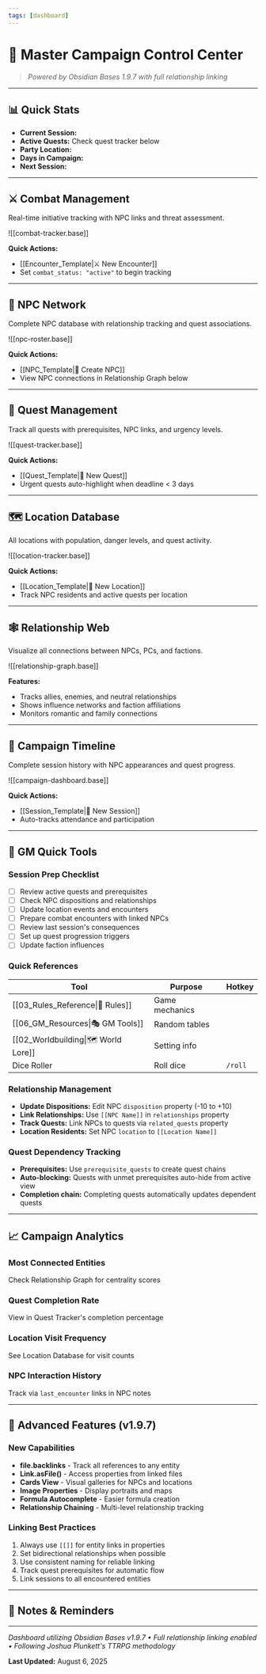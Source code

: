 ```yaml
---
tags: [dashboard]
---
```


# 🎲 Master Campaign Control Center
> *Powered by Obsidian Bases 1.9.7 with full relationship linking*

---

## 📊 Quick Stats
- **Current Session:** 
- **Active Quests:** Check quest tracker below
- **Party Location:** 
- **Days in Campaign:** 
- **Next Session:** 

---

## ⚔️ Combat Management
Real-time initiative tracking with NPC links and threat assessment.

![[combat-tracker.base]]

**Quick Actions:**
- [[Encounter_Template|⚔️ New Encounter]]
- Set `combat_status: "active"` to begin tracking

---

## 👥 NPC Network
Complete NPC database with relationship tracking and quest associations.

![[npc-roster.base]]

**Quick Actions:**
- [[NPC_Template|👤 Create NPC]]
- View NPC connections in Relationship Graph below

---

## 📜 Quest Management
Track all quests with prerequisites, NPC links, and urgency levels.

![[quest-tracker.base]]

**Quick Actions:**
- [[Quest_Template|🎯 New Quest]]
- Urgent quests auto-highlight when deadline < 3 days

---

## 🗺️ Location Database
All locations with population, danger levels, and quest activity.

![[location-tracker.base]]

**Quick Actions:**
- [[Location_Template|📍 New Location]]
- Track NPC residents and active quests per location

---

## 🕸️ Relationship Web
Visualize all connections between NPCs, PCs, and factions.

![[relationship-graph.base]]

**Features:**
- Tracks allies, enemies, and neutral relationships
- Shows influence networks and faction affiliations
- Monitors romantic and family connections

---

## 📅 Campaign Timeline
Complete session history with NPC appearances and quest progress.

![[campaign-dashboard.base]]

**Quick Actions:**
- [[Session_Template|📝 New Session]]
- Auto-tracks attendance and participation

---

## 🎯 GM Quick Tools

### Session Prep Checklist
- [ ] Review active quests and prerequisites
- [ ] Check NPC dispositions and relationships
- [ ] Update location events and encounters
- [ ] Prepare combat encounters with linked NPCs
- [ ] Review last session's consequences
- [ ] Set up quest progression triggers
- [ ] Update faction influences

### Quick References
| Tool | Purpose | Hotkey |
|------|---------|--------|
| [[03_Rules_Reference\|📖 Rules]] | Game mechanics | |
| [[06_GM_Resources\|🎭 GM Tools]] | Random tables | |
| [[02_Worldbuilding\|🗺️ World Lore]] | Setting info | |
| Dice Roller | Roll dice | `/roll` |

### Relationship Management
- **Update Dispositions:** Edit NPC `disposition` property (-10 to +10)
- **Link Relationships:** Use `[[NPC Name]]` in `relationships` property
- **Track Quests:** Link NPCs to quests via `related_quests` property
- **Location Residents:** Set NPC `location` to `[[Location Name]]`

### Quest Dependency Tracking
- **Prerequisites:** Use `prerequisite_quests` to create quest chains
- **Auto-blocking:** Quests with unmet prerequisites auto-hide from active view
- **Completion chain:** Completing quests automatically updates dependent quests

---

## 📈 Campaign Analytics

### Most Connected Entities
Check Relationship Graph for centrality scores

### Quest Completion Rate
View in Quest Tracker's completion percentage

### Location Visit Frequency
See Location Database for visit counts

### NPC Interaction History
Track via `last_encounter` links in NPC notes

---

## 🔧 Advanced Features (v1.9.7)

### New Capabilities
- **file.backlinks** - Track all references to any entity
- **Link.asFile()** - Access properties from linked files
- **Cards View** - Visual galleries for NPCs and locations
- **Image Properties** - Display portraits and maps
- **Formula Autocomplete** - Easier formula creation
- **Relationship Chaining** - Multi-level relationship tracking

### Linking Best Practices
1. Always use `[[]]` for entity links in properties
2. Set bidirectional relationships when possible
3. Use consistent naming for reliable linking
4. Track quest prerequisites for automatic flow
5. Link sessions to all encountered entities

---

## 📝 Notes & Reminders
<!-- Add your campaign-specific notes here -->




---

*Dashboard utilizing Obsidian Bases v1.9.7 • Full relationship linking enabled • Following Joshua Plunkett's TTRPG methodology*

**Last Updated:** August 6, 2025